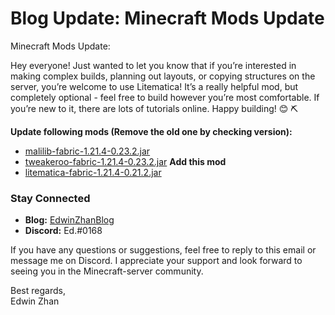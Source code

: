 # Blog Update: Minecraft Mods Update

Minecraft Mods Update:

Hey everyone! Just wanted to let you know that if you’re interested in making complex builds, planning out layouts, or copying structures on the server, you’re welcome to use Litematica! It’s a really helpful mod, but completely optional - feel free to build however you’re most comfortable. If you’re new to it, there are lots of tutorials online. Happy building! 😊 ⛏️

**Update following mods (Remove the old one by checking version):**
*   [malilib-fabric-1.21.4-0.23.2.jar](https://modrinth.com/mod/malilib/version/0.23.2)
*   [tweakeroo-fabric-1.21.4-0.23.2.jar](https://modrinth.com/mod/tweakeroo/version/0.23.2)
**Add this mod**
*   [litematica-fabric-1.21.4-0.21.2.jar](https://modrinth.com/mod/litematica/version/0.21.2)
### **Stay Connected**
- **Blog:** [EdwinZhanBlog](https://edwinzhancn.github.io/)
- **Discord:** Ed.#0168

If you have any questions or suggestions, feel free to reply to this email or message me on Discord. I appreciate your support and look forward to seeing you in the Minecraft-server community.

Best regards,  
Edwin Zhan